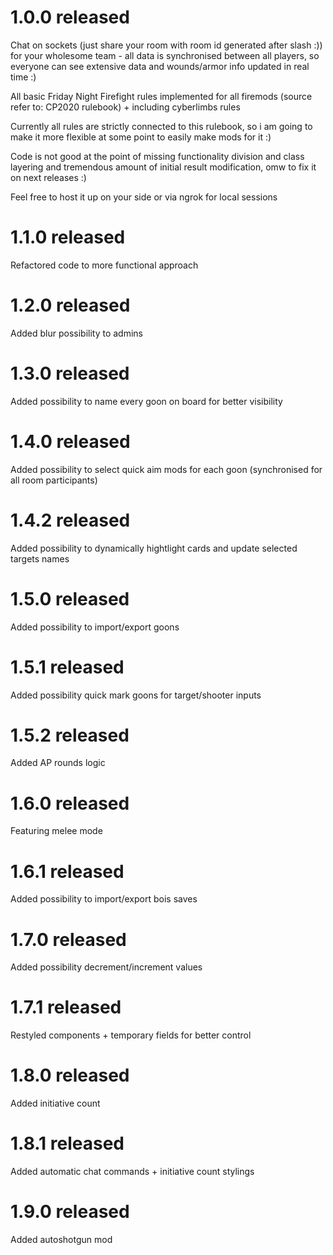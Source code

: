 # 1.0.0 released
Chat on sockets (just share your room with room id generated after slash :)) for your wholesome team - all data is synchronised between all players, so everyone can see extensive data and wounds/armor info updated in real time :)

All basic Friday Night Firefight rules implemented for all firemods (source refer to: CP2020 rulebook) + including cyberlimbs rules

Currently all rules are strictly connected to this rulebook, so i am going to make it more flexible at some point to easily make mods for it :) 

Code is not good at the point of missing functionality division and class layering and tremendous amount of initial result modification, omw to fix it on next releases :)

Feel free to host it up on your side or via ngrok for local sessions

# 1.1.0 released
Refactored code to more functional approach

# 1.2.0 released
Added blur possibility to admins

# 1.3.0 released
Added possibility to name every goon on board for better visibility

# 1.4.0 released
Added possibility to select quick aim mods for each goon (synchronised for all room participants)

# 1.4.2 released
Added possibility to dynamically hightlight cards and update selected targets names

# 1.5.0 released
Added possibility to import/export goons

# 1.5.1 released
Added possibility quick mark goons for target/shooter inputs

# 1.5.2 released
Added AP rounds logic

# 1.6.0 released
Featuring melee mode

# 1.6.1 released
Added possibility to import/export bois saves

# 1.7.0 released
Added possibility decrement/increment values

# 1.7.1 released
Restyled components + temporary fields for better control

# 1.8.0 released
Added initiative count

# 1.8.1 released
Added automatic chat commands + initiative count stylings

# 1.9.0 released
Added autoshotgun mod